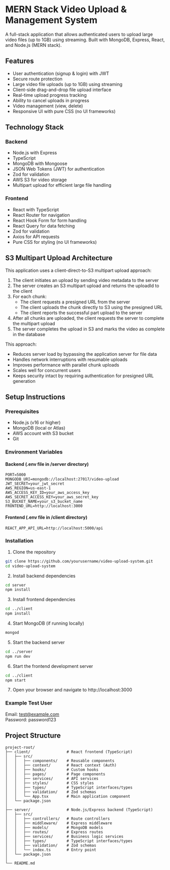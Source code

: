 # MERN Stack Video Upload & Management System

A full-stack application that allows authenticated users to upload large video files (up to 1GB) using streaming. Built with MongoDB, Express, React, and Node.js (MERN stack).

## Features

- User authentication (signup & login) with JWT
- Secure route protection
- Large video file uploads (up to 1GB) using streaming
- Client-side drag-and-drop file upload interface
- Real-time upload progress tracking
- Ability to cancel uploads in progress
- Video management (view, delete)
- Responsive UI with pure CSS (no UI frameworks)

## Technology Stack

### Backend
- Node.js with Express
- TypeScript
- MongoDB with Mongoose
- JSON Web Tokens (JWT) for authentication
- Zod for validation
- AWS S3 for video storage
- Multipart upload for efficient large file handling

### Frontend
- React with TypeScript
- React Router for navigation
- React Hook Form for form handling
- React Query for data fetching
- Zod for validation
- Axios for API requests
- Pure CSS for styling (no UI frameworks)

## S3 Multipart Upload Architecture

This application uses a client-direct-to-S3 multipart upload approach:

1. The client initiates an upload by sending video metadata to the server
2. The server creates an S3 multipart upload and returns the uploadId to the client
3. For each chunk:
   - The client requests a presigned URL from the server
   - The client uploads the chunk directly to S3 using the presigned URL
   - The client reports the successful part upload to the server
4. After all chunks are uploaded, the client requests the server to complete the multipart upload
5. The server completes the upload in S3 and marks the video as complete in the database

This approach:
- Reduces server load by bypassing the application server for file data
- Handles network interruptions with resumable uploads
- Improves performance with parallel chunk uploads
- Scales well for concurrent users
- Keeps security intact by requiring authentication for presigned URL generation

## Setup Instructions

### Prerequisites
- Node.js (v16 or higher)
- MongoDB (local or Atlas)
- AWS account with S3 bucket
- Git

### Environment Variables

#### Backend (.env file in /server directory)
```
PORT=5000
MONGODB_URI=mongodb://localhost:27017/video-upload
JWT_SECRET=your_jwt_secret
AWS_REGION=us-east-1
AWS_ACCESS_KEY_ID=your_aws_access_key
AWS_SECRET_ACCESS_KEY=your_aws_secret_key
S3_BUCKET_NAME=your_s3_bucket_name
FRONTEND_URL=http://localhost:3000
```

#### Frontend (.env file in /client directory)
```
REACT_APP_API_URL=http://localhost:5000/api
```

### Installation

1. Clone the repository
```bash
git clone https://github.com/yourusername/video-upload-system.git
cd video-upload-system
```

2. Install backend dependencies
```bash
cd server
npm install
```

3. Install frontend dependencies
```bash
cd ../client
npm install
```

4. Start MongoDB (if running locally)
```bash
mongod
```

5. Start the backend server
```bash
cd ../server
npm run dev
```

6. Start the frontend development server
```bash
cd ../client
npm start
```

7. Open your browser and navigate to http://localhost:3000

### Example Test User

Email: test@example.com  
Password: password123

## Project Structure

```
project-root/
├── client/                # React frontend (TypeScript)
│   ├── src/
│   │   ├── components/    # Reusable components
│   │   ├── context/       # React context (Auth)
│   │   ├── hooks/         # Custom hooks
│   │   ├── pages/         # Page components
│   │   ├── services/      # API services
│   │   ├── styles/        # CSS styles
│   │   ├── types/         # TypeScript interfaces/types
│   │   ├── validation/    # Zod schemas
│   │   └── App.tsx        # Main application component
│   └── package.json
│
├── server/                # Node.js/Express backend (TypeScript)
│   ├── src/
│   │   ├── controllers/   # Route controllers
│   │   ├── middleware/    # Express middleware
│   │   ├── models/        # MongoDB models
│   │   ├── routes/        # Express routes
│   │   ├── services/      # Business logic services
│   │   ├── types/         # TypeScript interfaces/types
│   │   ├── validation/    # Zod schemas
│   │   └── index.ts       # Entry point
│   └── package.json
│
└── README.md
```